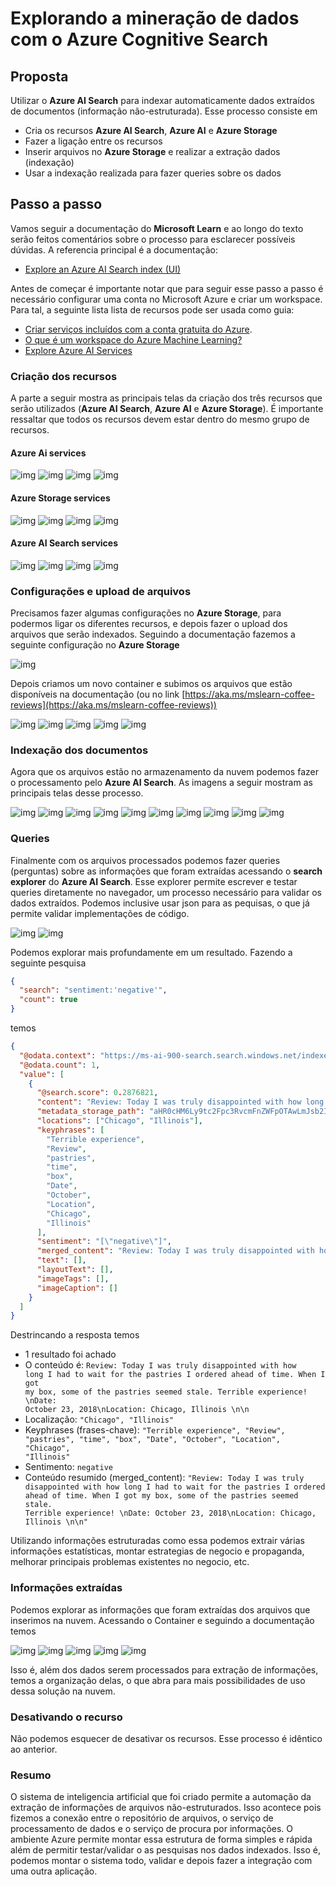 # Explorando a mineração de dados com o Azure Cognitive Search

## Proposta

Utilizar o **Azure AI Search** para indexar automaticamente dados extraídos de documentos (informação não-estruturada). Esse processo consiste em

- Cria os recursos **Azure AI Search**, **Azure AI** e **Azure Storage**
- Fazer a ligação entre os recursos
- Inserir arquivos no **Azure Storage** e realizar a extração dados (indexação)
- Usar a indexação realizada para fazer queries sobre os dados

## Passo a passo

Vamos seguir a documentação do **Microsoft Learn** e ao longo do texto serão feitos comentários sobre o processo para esclarecer possíveis dúvidas. A referencia principal é a documentação:

- [Explore an Azure AI Search index (UI)](https://microsoftlearning.github.io/mslearn-ai-fundamentals/Instructions/Labs/11-ai-search.html)

Antes de começar é importante notar que para seguir esse passo a passo é necessário configurar uma conta no Microsoft Azure e criar um workspace. Para tal, a seguinte lista lista de recursos pode ser usada como guia:

- [Criar serviços incluídos com a conta gratuita do Azure](https://learn.microsoft.com/pt-br/azure/cost-management-billing/manage/create-free-services).
- [O que é um workspace do Azure Machine Learning?](https://learn.microsoft.com/pt-br/azure/machine-learning/concept-workspace?view=azureml-api-2)
- [Explore Azure AI Services](https://microsoftlearning.github.io/mslearn-ai-fundamentals/Instructions/Labs/02-content-safety.html)

### Criação dos recursos

A parte a seguir mostra as principais telas da criação dos três recursos que serão utilizados (**Azure AI Search**, **Azure AI** e **Azure Storage**). É importante ressaltar que todos os recursos devem estar dentro do mesmo grupo de recursos.

#### Azure Ai services

![img](../Imagens/Lab_Projeto_4_imagens/img1.png)
![img](../Imagens/Lab_Projeto_4_imagens/img2.png)
![img](../Imagens/Lab_Projeto_4_imagens/img3.png)
![img](../Imagens/Lab_Projeto_4_imagens/img4.png)

#### Azure Storage services

![img](../Imagens/Lab_Projeto_4_imagens/img5.png)
![img](../Imagens/Lab_Projeto_4_imagens/img6.png)
![img](../Imagens/Lab_Projeto_4_imagens/img7.png)
![img](../Imagens/Lab_Projeto_4_imagens/img8.png)

#### Azure AI Search services

![img](../Imagens/Lab_Projeto_4_imagens/img15.png)
![img](../Imagens/Lab_Projeto_4_imagens/img16.png)
![img](../Imagens/Lab_Projeto_4_imagens/img17.png)
![img](../Imagens/Lab_Projeto_4_imagens/img18.png)

### Configurações e upload de arquivos

Precisamos fazer algumas configurações no **Azure Storage**, para podermos ligar os diferentes recursos, e depois fazer o upload dos arquivos que serão indexados. Seguindo a documentação fazemos a seguinte configuração no **Azure Storage**

![img](../Imagens/Lab_Projeto_4_imagens/img9.png)

Depois criamos um novo container e subimos os arquivos que estão disponíveis na documentação (ou no link [https://aka.ms/mslearn-coffee-reviews](https://aka.ms/mslearn-coffee-reviews))

![img](../Imagens/Lab_Projeto_4_imagens/img10.png)
![img](../Imagens/Lab_Projeto_4_imagens/img11.png)
![img](../Imagens/Lab_Projeto_4_imagens/img12.png)
![img](../Imagens/Lab_Projeto_4_imagens/img13.png)
![img](../Imagens/Lab_Projeto_4_imagens/img14.png)

### Indexação dos documentos

Agora que os arquivos estão no armazenamento da nuvem podemos fazer o processamento pelo **Azure AI Search**. As imagens a seguir mostram as principais telas desse processo.

![img](../Imagens/Lab_Projeto_4_imagens/img19.png)
![img](../Imagens/Lab_Projeto_4_imagens/img20.png)
![img](../Imagens/Lab_Projeto_4_imagens/img21.png)
![img](../Imagens/Lab_Projeto_4_imagens/img22.png)
![img](../Imagens/Lab_Projeto_4_imagens/img23.png)
![img](../Imagens/Lab_Projeto_4_imagens/img24.png)
![img](../Imagens/Lab_Projeto_4_imagens/img25.png)
![img](../Imagens/Lab_Projeto_4_imagens/img26.png)
![img](../Imagens/Lab_Projeto_4_imagens/img27.png)
![img](../Imagens/Lab_Projeto_4_imagens/img28.png)

### Queries

Finalmente com os arquivos processados podemos fazer queries (perguntas) sobre as informações que foram extraídas acessando o **search explorer** do **Azure AI Search**. Esse explorer permite escrever e testar queries diretamente no navegador, um processo necessário para validar os dados extraídos. Podemos inclusive usar json para as pequisas, o que já permite validar implementações de código.

![img](../Imagens/Lab_Projeto_4_imagens/img29.png)
![img](../Imagens/Lab_Projeto_4_imagens/img30.png)

Podemos explorar mais profundamente em um resultado. Fazendo a seguinte pesquisa

```json
{
  "search": "sentiment:'negative'",
  "count": true
}
```

temos

```json
{
  "@odata.context": "https://ms-ai-900-search.search.windows.net/indexes('coffee-index')/$metadata#docs(*)",
  "@odata.count": 1,
  "value": [
    {
      "@search.score": 0.2876821,
      "content": "Review: Today I was truly disappointed with how long I had to wait for the pastries I ordered ahead of time. When I got my box, some of the pastries seemed stale. Terrible experience! \nDate: October 23, 2018\nLocation: Chicago, Illinois \n\n",
      "metadata_storage_path": "aHR0cHM6Ly9tc2Fpc3RvcmFnZWFpOTAwLmJsb2IuY29yZS53aW5kb3dzLm5ldC9jb2ZmZWVyZXZpZXdzL3Jldmlldy04LmRvY3g1",
      "locations": ["Chicago", "Illinois"],
      "keyphrases": [
        "Terrible experience",
        "Review",
        "pastries",
        "time",
        "box",
        "Date",
        "October",
        "Location",
        "Chicago",
        "Illinois"
      ],
      "sentiment": "[\"negative\"]",
      "merged_content": "Review: Today I was truly disappointed with how long I had to wait for the pastries I ordered ahead of time. When I got my box, some of the pastries seemed stale. Terrible experience! \nDate: October 23, 2018\nLocation: Chicago, Illinois \n\n",
      "text": [],
      "layoutText": [],
      "imageTags": [],
      "imageCaption": []
    }
  ]
}
```

Destrincando a resposta temos

- 1 resultado foi achado
- O conteúdo é: <code>Review: Today I was truly disappointed with how long I had to wait for the pastries I ordered ahead of time. When I got my box, some of the pastries seemed stale. Terrible experience! \nDate: October 23, 2018\nLocation: Chicago, Illinois \n\n</code>
- Localização: <code>"Chicago", "Illinois"</code>
- Keyphrases (frases-chave): <code>"Terrible experience", "Review", "pastries", "time", "box", "Date", "October", "Location", "Chicago", "Illinois"</code>
- Sentimento: <code>negative</code>
- Conteúdo resumido (merged_content): <code>"Review: Today I was truly disappointed with how long I had to wait for the pastries I ordered ahead of time. When I got my box, some of the pastries seemed stale. Terrible experience! \nDate: October 23, 2018\nLocation: Chicago, Illinois \n\n"</code>

Utilizando informações estruturadas como essa podemos extrair várias informações estatísticas, montar estrategias de negocio e propaganda, melhorar principais problemas existentes no negocio, etc.

### Informações extraídas

Podemos explorar as informações que foram extraídas dos arquivos que inserimos na nuvem. Acessando o Container e seguindo a documentação temos

![img](../Imagens/Lab_Projeto_4_imagens/img31.png)
![img](../Imagens/Lab_Projeto_4_imagens/img32.png)
![img](../Imagens/Lab_Projeto_4_imagens/img33.png)
![img](../Imagens/Lab_Projeto_4_imagens/img34.png)
![img](../Imagens/Lab_Projeto_4_imagens/img35.png)

Isso é, além dos dados serem processados para extração de informações, temos a organização delas, o que abra para mais possibilidades de uso dessa solução na nuvem.

### Desativando o recurso

Não podemos esquecer de desativar os recursos. Esse processo é idêntico ao anterior.

### Resumo

O sistema de inteligencia artificial que foi criado permite a automação da extração de informações de arquivos não-estruturados. Isso acontece pois fizemos a conexão entre o repositório de arquivos, o serviço de processamento de dados e o serviço de procura por informações. O ambiente Azure permite montar essa estrutura de forma simples e rápida além de permitir testar/validar o as pesquisas nos dados indexados. Isso é, podemos montar o sistema todo, validar e depois fazer a integração com uma outra aplicação.